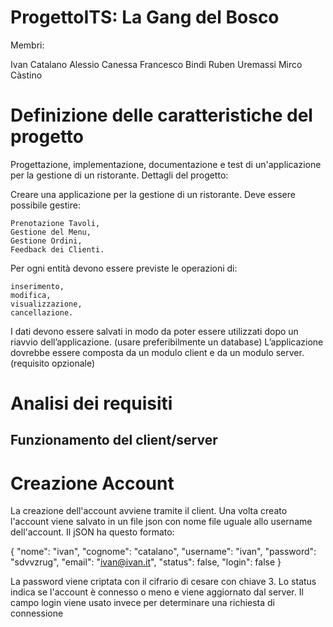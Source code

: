 # ProgettoITS: La Gang del Bosco

Membri:

Ivan Catalano
Alessio Canessa
Francesco Bindi
Ruben Uremassi
Mirco Càstino

# Definizione delle caratteristiche del progetto

Progettazione, implementazione, documentazione e test di un'applicazione per la gestione di un ristorante.
Dettagli del progetto:

Creare una applicazione per la gestione di un ristorante. 
Deve essere possibile gestire: 

    Prenotazione Tavoli, 
    Gestione del Menu, 
    Gestione Ordini, 
    Feedback dei Clienti. 

Per ogni entità devono essere previste le operazioni di:

    inserimento, 
    modifica, 
    visualizzazione, 
    cancellazione.

I dati devono essere salvati in modo da poter essere utilizzati dopo un riavvio dell’applicazione. (usare preferibilmente un database)
L’applicazione dovrebbe essere composta da un modulo client e da un modulo server. (requisito opzionale)


# Analisi dei requisiti

## Funzionamento del client/server

# Creazione Account

La creazione dell'account avviene tramite il client. Una volta creato l'account viene salvato in un file json con nome file uguale allo username dell'account. Il jSON ha questo formato:

{
	"nome":	"ivan",
	"cognome":	"catalano",
	"username":	"ivan",
	"password":	"sdvvzrug",
	"email":	"ivan@ivan.it",
	"status":	false,
    "login":    false
}

La password viene criptata con il cifrario di cesare con chiave 3. Lo status indica se l'account è connesso o meno e viene aggiornato dal server. Il campo login viene usato invece per determinare una richiesta di connessione